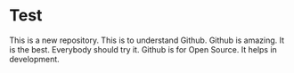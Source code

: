 # Test
This is a new repository.
This is to understand Github.
Github is amazing.
It is the best.
Everybody should try it.
Github is for Open Source.
It helps in development.
